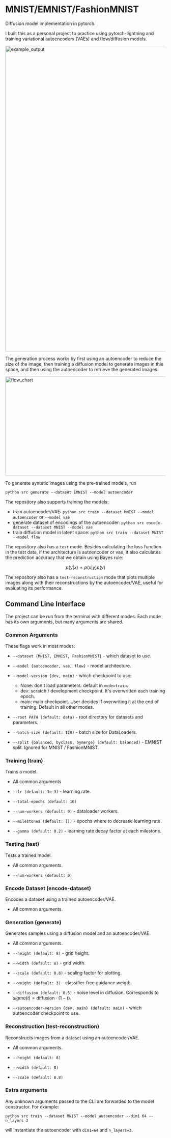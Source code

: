 # MNIST/EMNIST/FashionMNIST

Diffusion model implementation in pytorch.

I built this as a personal project to practice using pytorch-lightning and training variational autoencoders (VAEs) and flow/diffusion models.

<img width="1600" height="960" alt="example_output" src="https://github.com/user-attachments/assets/f39e7db0-3617-4bc0-b5f9-3f718a843595" />

The generation process works by first using an autoencoder to reduce the size of the image, then training a diffusion model to generate images in this space, and then using the autoencoder to retrieve the generated images.

<img width="813" height="312" alt="flow_chart" src="https://github.com/user-attachments/assets/78042bd6-ec5f-443b-8831-76f3f92e7056" />

To generate syntetic images using the pre-trained models, run

```python src generate --dataset EMNIST --model autoencoder```

The repository also supports training the models:
- train autoencoder/VAE: `python src train --dataset MNIST --model autoencoder` or `--model vae`
- generate dataset of encodings of the autoencoder: `python src encode-dataset --dataset MNIST --model vae`
- train diffusion model in latent space: `python src train --dataset MNIST --model flow`

The repository also has a `test` mode. Besides calculating the loss function in the test data, if the architecture is autoencoder or vae, it also calculates the prediction accuracy that we obtain using Bayes rule:

$$p(y | x) \propto p(x | y) p(y)$$

The repository also has a `test-reconstruction` mode that plots multiple images along with their reconstructions by the autoencoder/VAE, useful for evaluating its performance.

## Command Line Interface

The project can be run from the terminal with different modes. Each mode has its own arguments, but many arguments are shared.

### Common Arguments

These flags work in most modes:

- `--dataset {MNIST, EMNIST, FashionMNIST}` - which dataset to use.

- `--model {autoencoder, vae, flow}` - model architecture.

- `--model-version {dev, main}` - which checkpoint to use:
    - None: don't load parameters. default in `mode=train`.
    - dev: scratch / development checkpoint. It's overwritten each training epoch.
    - main: main checkpoint. User decides if overwriting it at the end of training. Default in all other modes.

- `--root PATH (default: data)` - root directory for datasets and parameters.

- `--batch-size (default: 128)` - batch size for DataLoaders.

- `--split {balanced, byclass, bymerge} (default: balanced)` - EMNIST split. Ignored for MNIST / FashionMNIST.

### Training (train)

Trains a model.

- All common arguments

- `--lr (default: 1e-3)` - learning rate.

- `--total-epochs (default: 10)`

- `--num-workers (default: 0)` - dataloader workers.

- `--milestones (default: [])` - epochs where to decrease learning rate.

- `--gamma (default: 0.2)` - learning rate decay factor at each milestone.

### Testing (test)
Tests a trained model.

- All common arguments.

- `--num-workers (default: 0)`

### Encode Dataset (encode-dataset)
Encodes a dataset using a trained autoencoder/VAE.

- All common arguments.

### Generation (generate)
Generates samples using a diffusion model and an autoencoder/VAE.

- All common arguments.

- `--height (default: 8)` - grid height.

- `--width (default: 8)` - grid width.

- `--scale (default: 0.8)` - scaling factor for plotting.

- `--weight (default: 3)` - classifier-free guidance weigth.

- `--diffusion (default: 0.5)` - noise level in diffusion. Corresponds to $sigma(t) = \text{diffusion} \cdot (1 - t)$.

- `--autoencoder-version {dev, main} (default: main)` - which autoencoder checkpoint to use.

### Reconstruction (test-reconstruction)
Reconstructs images from a dataset using an autoencoder/VAE.

- All common arguments.

- `--height (default: 8)`

- `--width (default: 8)`

- `--scale (default: 0.8)`

### Extra arguments
Any unknown arguments passed to the CLI are forwarded to the model constructor. For example:

```python src train --dataset MNIST --model autoencoder --dim1 64 --n_layers 3```

will instantiate the autoencoder with `dim1=64` and `n_layers=3`.
